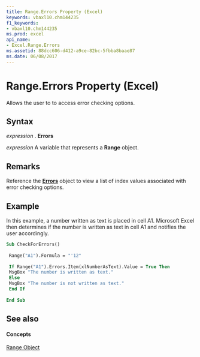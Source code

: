 ```yaml
---
title: Range.Errors Property (Excel)
keywords: vbaxl10.chm144235
f1_keywords:
- vbaxl10.chm144235
ms.prod: excel
api_name:
- Excel.Range.Errors
ms.assetid: 88dcc606-d412-a9ce-82bc-5fbba8baae87
ms.date: 06/08/2017
---
```



# Range.Errors Property (Excel)

Allows the user to to access error checking options.


## Syntax

 _expression_ . **Errors**

 _expression_ A variable that represents a **Range** object.


## Remarks

Reference the  **[Errors](Excel.Errors.md)** object to view a list of index values associated with error checking options.


## Example

In this example, a number written as text is placed in cell A1. Microsoft Excel then determines if the number is written as text in cell A1 and notifies the user accordingly.


```vb
Sub CheckForErrors() 
 
 Range("A1").Formula = "'12" 
 
 If Range("A1").Errors.Item(xlNumberAsText).Value = True Then 
 MsgBox "The number is written as text." 
 Else 
 MsgBox "The number is not written as text." 
 End If 
 
End Sub
```


## See also


#### Concepts


[Range Object](Excel.Range(objec).md)

